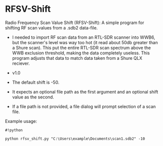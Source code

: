 # RFSV-Shift #

Radio Frequency Scan Value Shift (RFSV-Shift): A simple program for shifting RF scan values from a .sdb2 data-file.


* I needed to import RF scan data from an RTL-SDR scanner into WWB6, but the scanner's level was way too hot (it read about 50db greater than a Shure scan). This put the entire RTL-SDR scan spectrum above the WWB exclusion threshold, making the data completely useless. This program adjusts that data to match data taken from a Shure QLX reciever.
* v1.0

* The default shift is -50.
* It expects an optional file path as the first argument and an optional shift value as the second.
* If a file path is not provided, a file dialog will prompt selection of a scan file.

Example usage: 
```
#!python

python rfsv_shift.py "C:\Users\example\Documents\scan1.sdb2" -10
```